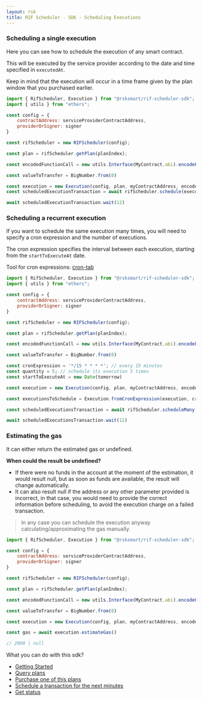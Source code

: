 ```yaml
---
layout: rsk
title: RIF Scheduler - SDK - Scheduling Executions
---
```


### Scheduling a single execution

Here you can see how to schedule the execution of any smart contract.

This will be executed by the service provider according to the date and time specified in `executedAt`.

Keep in mind that the execution will occur in a time frame given by the plan window that you purchased earlier.

```javascript
import { RifScheduler, Execution } from "@rsksmart/rif-scheduler-sdk";
import { utils } from "ethers";

const config = {
    contractAddress: serviceProviderContractAddress,
    providerOrSigner: signer
}

const rifScheduler = new RIFScheduler(config);

const plan = rifScheduler.getPlan(planIndex);

const encodedFunctionCall = new utils.Interface(MyContract.abi).encodeFunctionData('<MyContractFunction>', [arrayOfMyContractFunctionParameters])

const valueToTransfer = BigNumber.from(0)

const execution = new Execution(config, plan, myContractAddress, encodedFunctionCall, executeAt, valueToTransfer, yourAccountAddress)
const scheduledExecutionTransaction = await rifScheduler.schedule(execution)

await scheduledExecutionTransaction.wait(12)
```

### Scheduling a recurrent execution

If you want to schedule the same execution many times, you will need to specify a cron expression and the number of executions.

The cron expression specifies the interval between each execution, starting from the `startToExecuteAt` date.

Tool for cron expressions: [cron-tab](https://crontab.guru/)

```javascript
import { RifScheduler, Execution } from "@rsksmart/rif-scheduler-sdk";
import { utils } from "ethers";

const config = {
    contractAddress: serviceProviderContractAddress,
    providerOrSigner: signer
}

const rifScheduler = new RIFScheduler(config);

const plan = rifScheduler.getPlan(planIndex);

const encodedFunctionCall = new utils.Interface(MyContract.abi).encodeFunctionData('<MyContractFunction>', [arrayOfMyContractFunctionParameters])

const valueToTransfer = BigNumber.from(0)

const cronExpression = '*/15 * * * *'; // every 15 minutes
const quantity = 5; // schedule its execution 5 times
const startToExecuteAt = new Date(tomorrow)

const execution = new Execution(config, plan, myContractAddress, encodedFunctionCall, executeAt, valueToTransfer, yourAccountAddress)

const executionsToSchedule = Execution.fromCronExpression(execution, cronExpression, quantity)

const scheduledExecutionsTransaction = await rifScheduler.scheduleMany(executionsToSchedule)

await scheduledExecutionsTransaction.wait(12)
```

### Estimating the gas

It can either return the estimated gas or undefined.

**When could the result be undefined?**

* If there were no funds in the account at the moment of the estimation, it would result null, but as soon as funds are available, the result will change automatically.
* It can also result null if the address or any other parameter provided is incorrect, in that case, you would need to provide the correct information before scheduling, to avoid the execution charge on a failed transaction.

> In any case you can schedule the execution anyway calculating/approximating the gas manually.

```javascript
import { RifScheduler, Execution } from "@rsksmart/rif-scheduler-sdk";

const config = {
    contractAddress: serviceProviderContractAddress,
    providerOrSigner: signer
}

const rifScheduler = new RIFScheduler(config);

const plan = rifScheduler.getPlan(planIndex);

const encodedFunctionCall = new utils.Interface(MyContract.abi).encodeFunctionData('<MyContractFunction>', [arrayOfMyContractFunctionParameters])

const valueToTransfer = BigNumber.from(0)

const execution = new Execution(config, plan, myContractAddress, encodedFunctionCall, executeAt, valueToTransfer, yourAccountAddress)

const gas = await execution.estimateGas()

// 2000 | null
```

What you can do with this sdk?

- [Getting Started](../)
- [Query plans](../query-plans)
- [Purchase one of this plans](../purchasing-plan)
- [Schedule a transaction for the next minutes](../scheduling)
- [Get status](../statuses)
